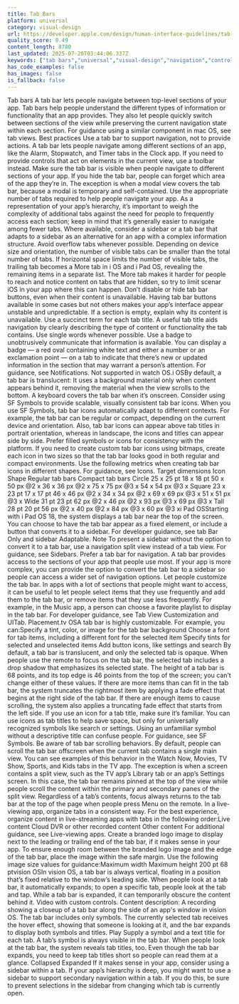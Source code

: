 ```yaml
---
title: Tab Bars
platform: universal
category: visual-design
url: https://developer.apple.com/design/human-interface-guidelines/tab-bars
quality_score: 0.49
content_length: 8780
last_updated: 2025-07-20T03:44:06.337Z
keywords: ["tab bars","universal","visual-design","navigation","controls","buttons","interface","icons","system","color"]
has_code_examples: false
has_images: false
is_fallback: false
---
```


Tab bars A tab bar lets people navigate between top-level sections of your app. Tab bars help people understand the different types of information or functionality that an app provides. They also let people quickly switch between sections of the view while preserving the current navigation state within each section. For guidance using a similar component in mac OS, see tab views. Best practices Use a tab bar to support navigation, not to provide actions. A tab bar lets people navigate among different sections of an app, like the Alarm, Stopwatch, and Timer tabs in the Clock app. If you need to provide controls that act on elements in the current view, use a toolbar instead. Make sure the tab bar is visible when people navigate to different sections of your app. If you hide the tab bar, people can forget which area of the app they’re in. The exception is when a modal view covers the tab bar, because a modal is temporary and self-contained. Use the appropriate number of tabs required to help people navigate your app. As a representation of your app’s hierarchy, it’s important to weigh the complexity of additional tabs against the need for people to frequently access each section; keep in mind that it’s generally easier to navigate among fewer tabs. Where available, consider a sidebar or a tab bar that adapts to a sidebar as an alternative for an app with a complex information structure. Avoid overflow tabs whenever possible. Depending on device size and orientation, the number of visible tabs can be smaller than the total number of tabs. If horizontal space limits the number of visible tabs, the trailing tab becomes a More tab in i OS and i Pad OS, revealing the remaining items in a separate list. The More tab makes it harder for people to reach and notice content on tabs that are hidden, so try to limit scenar iOS in your app where this can happen. Don’t disable or hide tab bar buttons, even when their content is unavailable. Having tab bar buttons available in some cases but not others makes your app’s interface appear unstable and unpredictable. If a section is empty, explain why its content is unavailable. Use a succinct term for each tab title. A useful tab title aids navigation by clearly describing the type of content or functionality the tab contains. Use single words whenever possible. Use a badge to unobtrusively communicate that information is available. You can display a badge — a red oval containing white text and either a number or an exclamation point — on a tab to indicate that there’s new or updated information in the section that may warrant a person’s attention. For guidance, see Notifications. Not supported in watch OS.i OSBy default, a tab bar is translucent: It uses a background material only when content appears behind it, removing the material when the view scrolls to the bottom. A keyboard covers the tab bar when it’s onscreen. Consider using SF Symbols to provide scalable, visually consistent tab bar icons. When you use SF Symbols, tab bar icons automatically adapt to different contexts. For example, the tab bar can be regular or compact, depending on the current device and orientation. Also, tab bar icons can appear above tab titles in portrait orientation, whereas in landscape, the icons and titles can appear side by side. Prefer filled symbols or icons for consistency with the platform. If you need to create custom tab bar icons using bitmaps, create each icon in two sizes so that the tab bar looks good in both regular and compact environments. Use the following metrics when creating tab bar icons in different shapes. For guidance, see Icons. Target dimensions Icon Shape Regular tab bars Compact tab bars Circle 25 x 25 pt 18 x 18 pt 50 x 50 px @2 x 36 x 36 px @2 x 75 x 75 px @3 x 54 x 54 px @3 x Square 23 x 23 pt 17 x 17 pt 46 x 46 px @2 x 34 x 34 px @2 x 69 x 69 px @3 x 51 x 51 px @3 x Wide 31 pt 23 pt 62 px @2 x 46 px @2 x 93 px @3 x 69 px @3 x Tall 28 pt 20 pt 56 px @2 x 40 px @2 x 84 px @3 x 60 px @3 xi Pad OSStarting with i Pad OS 18, the system displays a tab bar near the top of the screen. You can choose to have the tab bar appear as a fixed element, or include a button that converts it to a sidebar. For developer guidance, see tab Bar Only and sidebar Adaptable. Note To present a sidebar without the option to convert it to a tab bar, use a navigation split view instead of a tab view. For guidance, see Sidebars. Prefer a tab bar for navigation. A tab bar provides access to the sections of your app that people use most. If your app is more complex, you can provide the option to convert the tab bar to a sidebar so people can access a wider set of navigation options. Let people customize the tab bar. In apps with a lot of sections that people might want to access, it can be useful to let people select items that they use frequently and add them to the tab bar, or remove items that they use less frequently. For example, in the Music app, a person can choose a favorite playlist to display in the tab bar. For developer guidance, see Tab View Customization and UITab. Placement.tv OSA tab bar is highly customizable. For example, you can:Specify a tint, color, or image for the tab bar background Choose a font for tab items, including a different font for the selected item Specify tints for selected and unselected items Add button icons, like settings and search By default, a tab bar is translucent, and only the selected tab is opaque. When people use the remote to focus on the tab bar, the selected tab includes a drop shadow that emphasizes its selected state. The height of a tab bar is 68 points, and its top edge is 46 points from the top of the screen; you can’t change either of these values. If there are more items than can fit in the tab bar, the system truncates the rightmost item by applying a fade effect that begins at the right side of the tab bar. If there are enough items to cause scrolling, the system also applies a truncating fade effect that starts from the left side. If you use an icon for a tab title, make sure it’s familiar. You can use icons as tab titles to help save space, but only for universally recognized symbols like search or settings. Using an unfamiliar symbol without a descriptive title can confuse people. For guidance, see SF Symbols. Be aware of tab bar scrolling behaviors. By default, people can scroll the tab bar offscreen when the current tab contains a single main view. You can see examples of this behavior in the Watch Now, Movies, TV Show, Sports, and Kids tabs in the TV app. The exception is when a screen contains a split view, such as the TV app’s Library tab or an app’s Settings screen. In this case, the tab bar remains pinned at the top of the view while people scroll the content within the primary and secondary panes of the split view. Regardless of a tab’s contents, focus always returns to the tab bar at the top of the page when people press Menu on the remote. In a live-viewing app, organize tabs in a consistent way. For the best experience, organize content in live-streaming apps with tabs in the following order:Live content Cloud DVR or other recorded content Other content For additional guidance, see Live-viewing apps. Create a branded logo image to display next to the leading or trailing end of the tab bar, if it makes sense in your app. To ensure enough room between the branded logo image and the edge of the tab bar, place the image within the safe margin. Use the following image size values for guidance:Maximum width Maximum height 200 pt 68 ptvision OSIn vision OS, a tab bar is always vertical, floating in a position that’s fixed relative to the window’s leading side. When people look at a tab bar, it automatically expands; to open a specific tab, people look at the tab and tap. While a tab bar is expanded, it can temporarily obscure the content behind it. Video with custom controls. Content description: A recording showing a closeup of a tab bar along the side of an app's window in vision OS. The tab bar includes only symbols. The currently selected tab receives the hover effect, showing that someone is looking at it, and the bar expands to display both symbols and titles. Play Supply a symbol and a text title for each tab. A tab’s symbol is always visible in the tab bar. When people look at the tab bar, the system reveals tab titles, too. Even though the tab bar expands, you need to keep tab titles short so people can read them at a glance. Collapsed Expanded If it makes sense in your app, consider using a sidebar within a tab. If your app’s hierarchy is deep, you might want to use a sidebar to support secondary navigation within a tab. If you do this, be sure to prevent selections in the sidebar from changing which tab is currently open.